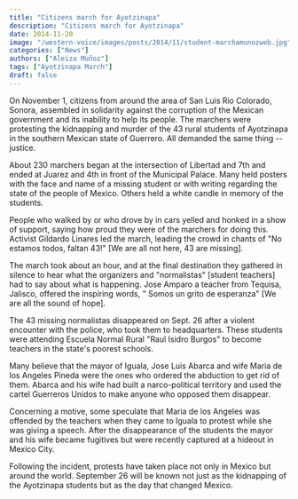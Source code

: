 ```yaml
---
title: "Citizens march for Ayotzinapa"
description: "Citizens march for Ayotzinapa"
date: 2014-11-20
image: "/western-voice/images/posts/2014/11/student-marchamunozweb.jpg"
categories: ["News"]
authors: ["Aleiza Muñoz"]
tags: ["Ayotzinapa March"]
draft: false
---
```

On November 1, citizens from around the area of San Luis Rio Colorado, Sonora, assembled in solidarity against the corruption of the Mexican government and its inability to help its people. The marchers were protesting the kidnapping and murder of the 43 rural students of Ayotzinapa in the southern Mexican state of Guerrero. All demanded the same thing -- justice.

About 230 marchers began at the intersection of Libertad and 7th and ended at Juarez and 4th in front of the Municipal Palace. Many held posters with the face and name of a missing student or with writing regarding the state of the people of Mexico. Others held a white candle in memory of the students.

People who walked by or who drove by in cars yelled and honked in a show of support, saying how proud they were of the marchers for doing this. Activist Gildardo Linares led the march, leading the crowd in chants of "No estamos todos, faltan 43!" [We are all not here, 43 are missing].

The march took about an hour, and at the final destination they gathered in silence to hear what the organizers and "normalistas" [student teachers] had to say about what is happening. Jose Amparo a teacher from Tequisa, Jalisco, offered the inspiring words, " Somos un grito de esperanza" [We are all the sound of hope].

The 43 missing normalistas disappeared on Sept. 26 after a violent encounter with the police, who took them to headquarters. These students were attending Escuela Normal Rural "Raul Isidro Burgos" to become teachers in the state's poorest schools.

Many believe that the mayor of Iguala, Jose Luis Abarca and wife Maria de los Angeles Pineda were the ones who ordered the abduction to get rid of them. Abarca and his wife had built a narco-political territory and used the cartel Guerreros Unidos to make anyone who opposed them disappear.

Concerning a motive, some speculate that Maria de los Angeles was offended by the teachers when they came to Iguala to protest while she was giving a speech. After the disappearance of the students the mayor and his wife became fugitives but were recently captured at a hideout in Mexico City.

Following the incident, protests have taken place not only in Mexico but around the world. September 26 will be known not just as the kidnapping of the Ayotzinapa students but as the day that changed Mexico.